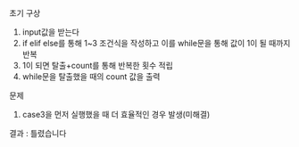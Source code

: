 초기 구상
1. input값을 받는다
2. if elif else를 통해 1~3 조건식을 작성하고 이를 while문을 통해 값이 1이 될 때까지 반복
3. 1이 되면 탈출+count를 통해 반복한 횟수 적립
4. while문을 탈출했을 때의 count 값을 출력

문제
1. case3을 먼저 실행했을 때 더 효율적인 경우 발생(미해결)

결과 : 틀렸습니다